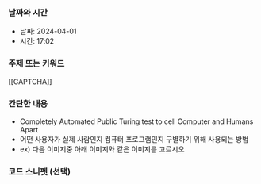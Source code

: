 ### 날짜와 시간

- 날짜: 2024-04-01
- 시간: 17:02

### 주제 또는 키워드
[[CAPTCHA]]

### 간단한 내용
- Completely Automated Public Turing test to cell Computer and Humans Apart
- 어떤 사용자가 실제 사람인지 컴퓨터 프로그램인지 구별하기 위해 사용되는 방법
- ex) 다음 이미지중 아래 이미지와 같은 이미지를 고르시오

### 코드 스니펫 (선택)

```typescript
```
